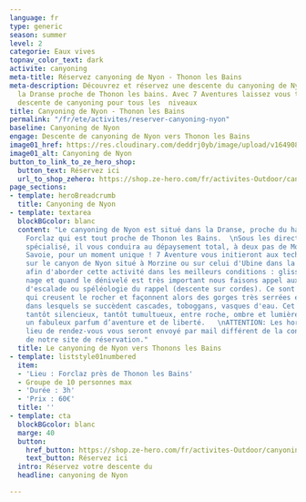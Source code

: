 ```yaml
---
language: fr
type: generic
season: summer
level: 2
categorie: Eaux vives
topnav_color_text: dark
activite: canyoning
meta-title: Réservez canyoning de Nyon - Thonon les Bains
meta-description: Découvrez et réservez une descente du canyoning de Nyon situé dans
  la Dranse proche de Thonon les bains. Avec 7 Aventures laissez vous tenter par une
  descente de canyoning pour tous les  niveaux
title: Canyoning de Nyon - Thonon les Bains
permalink: "/fr/ete/activites/reserver-canyoning-nyon"
baseline: Canyoning de Nyon
engage: Descente de canyoning de Nyon vers Thonon les Bains
image01_href: https://res.cloudinary.com/deddrj0yb/image/upload/v1649081597/website/Partenaires/1638783865-DSC_0958.jpg
image01_alt: Canyoning de Nyon
button_to_link_to_ze_hero_shop:
  button_text: Réservez ici
  url_to_shop_zehero: https://shop.ze-hero.com/fr/activites-Outdoor/canyoning/17267-canyoning-de-nyon-7-aventures-7-aventures
page_sections:
- template: heroBreadcrumb
  title: Canyoning de Nyon
- template: textarea
  blockBGcolor: blanc
  content: "Le canyoning de Nyon est situé dans la Dranse, proche du hameau de la
    Forclaz qui est tout proche de Thonon les Bains.  \nSous les directives d’un guide
    spécialisé, il vous conduira au dépaysement total, à deux pas de Morzine en Haute
    Savoie, pour un moment unique ! 7 Aventure vous initieront aux techniques de base
    sur le canyon de Nyon situé à Morzine ou sur celui d'Ubine dans la vallée d'Abondance
    afin d'aborder cette activité dans les meilleurs conditions : glissades, marche,
    nage et quand le dénivelé est très important nous faisons appel aux techniques
    d'escalade ou spéléologie du rappel (descente sur cordes). Ce sont les torrents
    qui creusent le rocher et façonnent alors des gorges très serrées et profondes
    dans lesquels se succèdent cascades, toboggans, vasques d'eau. Cet univers particulier,
    tantôt silencieux, tantôt tumultueux, entre roche, ombre et lumière vous laissera
    un fabuleux parfum d’aventure et de liberté.   \nATTENTION: Les horaires et le
    lieu de rendez-vous vous seront envoyé par mail différent de la confirmation automatique
    de notre site de réservation."
  title: Le canyoning de Nyon vers Thonons les Bains
- template: liststyle01numbered
  item:
  - 'Lieu : Forclaz près de Thonon les Bains'
  - Groupe de 10 personnes max
  - 'Durée : 3h'
  - 'Prix : 60€'
  title: ''
- template: cta
  blockBGcolor: blanc
  marge: 40
  button:
    href_button: https://shop.ze-hero.com/fr/activites-Outdoor/canyoning/17267-canyoning-de-nyon-7-aventures-7-aventures
    text_button: Réservez ici
  intro: Réservez votre descente du
  headline: canyoning de Nyon

---
```

